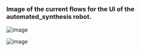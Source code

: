 ### Image of the current flows for the UI of the automated_synthesis robot.

![image](https://user-images.githubusercontent.com/11269762/145584254-32782d5c-66f9-4ae5-b9c4-53a786a8cf12.png)


![image](https://user-images.githubusercontent.com/11269762/146002784-dc643a3f-222b-47e5-b16d-c85eb67b93cd.png)

